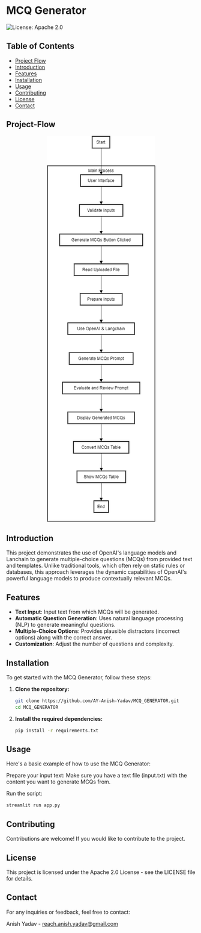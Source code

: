 # MCQ Generator

![License: Apache 2.0](https://img.shields.io/badge/License-Apache_2.0-blue.svg)

## Table of Contents
- [Project Flow](#project-flow)
- [Introduction](#introduction)
- [Features](#features)
- [Installation](#installation)
- [Usage](#usage)
- [Contributing](#contributing)
- [License](#license)
- [Contact](#contact)

## Project-Flow
<div align="center">
<img src="./Project_flow.png">
</div>

## Introduction

This project demonstrates the use of OpenAI's language models and Lanchain to generate multiple-choice questions (MCQs) from provided text and templates. Unlike traditional tools, which often rely on static rules or databases, this approach leverages the dynamic capabilities of OpenAI's powerful language models to produce contextually relevant MCQs.

## Features

- **Text Input**: Input text from which MCQs will be generated.
- **Automatic Question Generation**: Uses natural language processing (NLP) to generate meaningful questions.
- **Multiple-Choice Options**: Provides plausible distractors (incorrect options) along with the correct answer.
- **Customization**: Adjust the number of questions and complexity.

## Installation

To get started with the MCQ Generator, follow these steps:

1. **Clone the repository:**
   ```bash
   git clone https://github.com/AY-Anish-Yadav/MCQ_GENERATOR.git
   cd MCQ_GENERATOR

2. **Install the required dependencies:**
   ```bash
   pip install -r requirements.txt

## Usage
Here's a basic example of how to use the MCQ Generator:

Prepare your input text:
Make sure you have a text file (input.txt) with the content you want to generate MCQs from.

Run the script:
   ```bash
   streamlit run app.py
   ```

## Contributing

Contributions are welcome! If you would like to contribute to the project.

## License

This project is licensed under the Apache 2.0 License - see the LICENSE file for details.

## Contact

For any inquiries or feedback, feel free to contact:

Anish Yadav - reach.anish.yadav@gmail.com



  